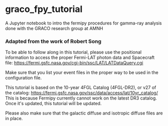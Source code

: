 # graco_fpy_tutorial
A Jupyter notebook to intro the fermipy procedures for gamma-ray analysis done with the GRACO research group at AMNH

### Adapted from the work of Robert Song ###

To be able to follow along in this tutorial, please use the positional information to access the proper Fermi-LAT photon data and Spacecraft file: https://fermi.gsfc.nasa.gov/cgi-bin/ssc/LAT/LATDataQuery.cgi

Make sure that you list your event files in the proper way to be used in the configuration file.

This tutorial is based on the 10-year 4FGL Catalog (4FGL-DR2), or v27 of the catalog: https://fermi.gsfc.nasa.gov/ssc/data/access/lat/10yr_catalog/ This is because Fermipy currently cannot work on the latest DR3 catalog. Once it's updated, this tutorial will be updated.

Please also make sure that the galactic diffuse and isotropic diffuse files are in place.
